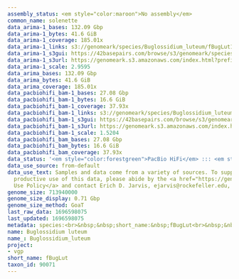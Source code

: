 ```yaml
---
assembly_status: <em style="color:maroon">No assembly</em>
common_name: solenette
data_arima-1_bases: 132.09 Gbp
data_arima-1_bytes: 41.6 GiB
data_arima-1_coverage: 185.01x
data_arima-1_links: s3://genomeark/species/Buglossidium_luteum/fBugLut1/genomic_data/arima/<br>
data_arima-1_s3gui: https://42basepairs.com/browse/s3/genomeark/species/Buglossidium_luteum/fBugLut1/genomic_data/arima/
data_arima-1_s3url: https://genomeark.s3.amazonaws.com/index.html?prefix=species/Buglossidium_luteum/fBugLut1/genomic_data/arima/
data_arima-1_scale: 2.9595
data_arima_bases: 132.09 Gbp
data_arima_bytes: 41.6 GiB
data_arima_coverage: 185.01x
data_pacbiohifi_bam-1_bases: 27.08 Gbp
data_pacbiohifi_bam-1_bytes: 16.6 GiB
data_pacbiohifi_bam-1_coverage: 37.93x
data_pacbiohifi_bam-1_links: s3://genomeark/species/Buglossidium_luteum/fBugLut1/genomic_data/pacbio_hifi/<br>
data_pacbiohifi_bam-1_s3gui: https://42basepairs.com/browse/s3/genomeark/species/Buglossidium_luteum/fBugLut1/genomic_data/pacbio_hifi/
data_pacbiohifi_bam-1_s3url: https://genomeark.s3.amazonaws.com/index.html?prefix=species/Buglossidium_luteum/fBugLut1/genomic_data/pacbio_hifi/
data_pacbiohifi_bam-1_scale: 1.5204
data_pacbiohifi_bam_bases: 27.08 Gbp
data_pacbiohifi_bam_bytes: 16.6 GiB
data_pacbiohifi_bam_coverage: 37.93x
data_status: '<em style="color:forestgreen">PacBio HiFi</em> ::: <em style="color:forestgreen">Arima</em>'
data_use_source: from-default
data_use_text: Samples and data come from a variety of sources. To support fair and
  productive use of this data, please abide by the <a href="https://genome10k.soe.ucsc.edu/data-use-policies/">Data
  Use Policy</a> and contact Erich D. Jarvis, ejarvis@rockefeller.edu, with any questions.
genome_size: 713940000
genome_size_display: 0.71 Gbp
genome_size_method: GoaT
last_raw_data: 1696598075
last_updated: 1696598075
metadata: species:<br>&nbsp;&nbsp;short_name:&nbsp;fBugLut<br>&nbsp;&nbsp;name:&nbsp;Buglossidium&nbsp;luteum<br>&nbsp;&nbsp;taxon_id:&nbsp;90071<br>&nbsp;&nbsp;common_name:&nbsp;solenette<br>&nbsp;&nbsp;order:<br>&nbsp;&nbsp;&nbsp;&nbsp;name:&nbsp;Pleuronectiformes<br>&nbsp;&nbsp;family:<br>&nbsp;&nbsp;&nbsp;&nbsp;name:&nbsp;Soleidae<br>&nbsp;&nbsp;individuals:<br>&nbsp;&nbsp;&nbsp;&nbsp;-&nbsp;short_name:&nbsp;fBugLut1<br>&nbsp;&nbsp;&nbsp;&nbsp;&nbsp;&nbsp;biosample_id:&nbsp;SAMEA110450066<br>&nbsp;&nbsp;&nbsp;&nbsp;&nbsp;&nbsp;sex:<br>&nbsp;&nbsp;genome_size:&nbsp;713940000<br>&nbsp;&nbsp;genome_size_method:&nbsp;GoaT<br>&nbsp;&nbsp;project:&nbsp;[&nbsp;vgp&nbsp;]<br>
name: Buglossidium luteum
name_: Buglossidium_luteum
project:
- vgp
short_name: fBugLut
taxon_id: 90071
---
```

